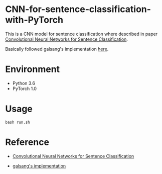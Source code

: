# CNN-for-sentence-classification-with-PyTorch

This is a CNN model for sentence classification where described in paper [Convolutional Neural Networks for Sentence Classification](https://arxiv.org/abs/1408.5882).

Basically followed galsang's implementation [here](https://github.com/galsang/CNN-sentence-classification-pytorch).

# Environment

+ Python 3.6
+ PyTorch 1.0

# Usage

```
bash run.sh
```

# Reference

+ [Convolutional Neural Networks for Sentence Classification](https://arxiv.org/abs/1408.5882)

+ [galsang's implementation](https://github.com/galsang/CNN-sentence-classification-pytorch)